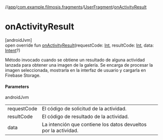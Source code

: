 //[app](../../../index.md)/[com.example.filmosis.fragments](../index.md)/[UserFragment](index.md)/[onActivityResult](on-activity-result.md)

# onActivityResult

[androidJvm]\
open override fun [onActivityResult](on-activity-result.md)(requestCode: [Int](https://kotlinlang.org/api/latest/jvm/stdlib/kotlin/-int/index.html), resultCode: [Int](https://kotlinlang.org/api/latest/jvm/stdlib/kotlin/-int/index.html), data: [Intent](https://developer.android.com/reference/kotlin/android/content/Intent.html)?)

Método invocado cuando se obtiene un resultado de alguna actividad lanzada para obtener una imagen de la galería. Se encarga de procesar la imagen seleccionada, mostrarla en la interfaz de usuario y cargarla en Firebase Storage.

#### Parameters

androidJvm

| | |
|---|---|
| requestCode | El código de solicitud de la actividad. |
| resultCode | El código de resultado de la actividad. |
| data | La intención que contiene los datos devueltos por la actividad. |
